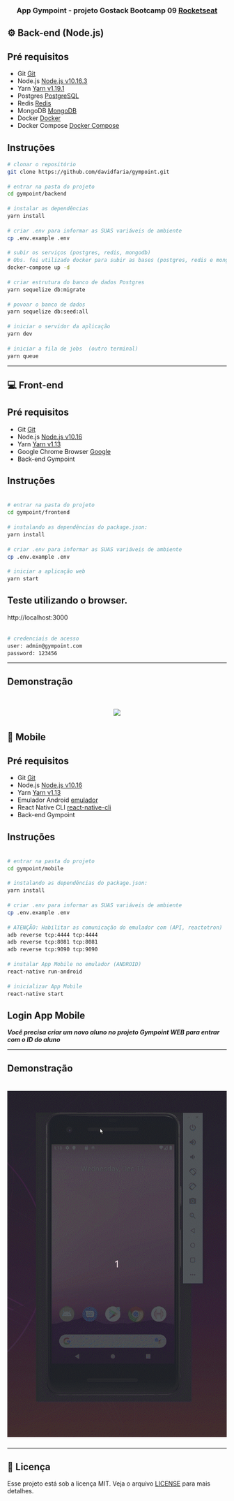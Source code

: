 <h3 align="center">
App Gympoint - projeto Gostack Bootcamp 09 <a href="https://rocketseat.com.br" target="__blank">Rocketseat</a>
</h3>

## :gear: Back-end (Node.js)

## Pré requisitos

- Git [Git](https://git-scm.com)
- Node.js [Node.js v10.16.3](https://nodejs.org/)
- Yarn [Yarn v1.19.1](https://yarnpkg.com/)
- Postgres [PostgreSQL](https://www.postgresql.org/)
- Redis [Redis](https://redis.io/)
- MongoDB [MongoDB](https://www.mongodb.com/)
- Docker [Docker](https://www.docker.com/)
- Docker Compose [Docker Compose](https://docs.docker.com/compose/)

## Instruções

```bash
# clonar o repositório
git clone https://github.com/davidfaria/gympoint.git

# entrar na pasta do projeto
cd gympoint/backend

# instalar as dependências
yarn install

# criar .env para informar as SUAS variáveis de ambiente
cp .env.example .env

# subir os serviços (postgres, redis, mongodb)
# Obs. foi utilizado docker para subir as bases (postgres, redis e mongodb)
docker-compose up -d

# criar estrutura do banco de dados Postgres
yarn sequelize db:migrate

# povoar o banco de dados
yarn sequelize db:seed:all

# iniciar o servidor da aplicação
yarn dev

# iniciar a fila de jobs  (outro terminal)
yarn queue

```

---

## :computer: Front-end

## Pré requisitos

- Git [Git](https://git-scm.com)
- Node.js [Node.js v10.16](https://nodejs.org/)
- Yarn [Yarn v1.13](https://yarnpkg.com/)
- Google Chrome Browser [Google](https://www.google.pt/intl/pt-PT/chrome/?brand=CHBD&gclid=CjwKCAiAxMLvBRBNEiwAKhr-nMvKg5nZhwHd__xLE-Mume31jYijN5WLG991vsf4owDGK4VNHWtrEhoCNRgQAvD_BwE&gclsrc=aw.ds)
- Back-end Gympoint

## Instruções

```bash

# entrar na pasta do projeto
cd gympoint/frontend

# instalando as dependências do package.json:
yarn install

# criar .env para informar as SUAS variáveis de ambiente
cp .env.example .env

# iniciar a aplicação web
yarn start
```

## Teste utilizando o browser.

http://localhost:3000

```bash

# credenciais de acesso
user: admin@gympoint.com
password: 123456
```

---

## Demonstração

<h1 align="center">
<img src="https://raw.githubusercontent.com/davidfaria/gympoint-frontend/master/.github/web.gif">
</h1>

## :iphone: Mobile

## Pré requisitos

- Git [Git](https://git-scm.com)
- Node.js [Node.js v10.16](https://nodejs.org/)
- Yarn [Yarn v1.13](https://yarnpkg.com/)
- Emulador Android [emulador](https://developer.android.com/)
- React Native CLI [react-native-cli](https://github.com/react-native-community/cli)
- Back-end Gympoint

## Instruções

```bash

# entrar na pasta do projeto
cd gympoint/mobile

# instalando as dependências do package.json:
yarn install

# criar .env para informar as SUAS variáveis de ambiente
cp .env.example .env

# ATENÇÃO: Habilitar as comunicação do emulador com (API, reactotron)
adb reverse tcp:4444 tcp:4444
adb reverse tcp:8081 tcp:8081
adb reverse tcp:9090 tcp:9090

# instalar App Mobile no emulador (ANDROID)
react-native run-android

# inicializar App Mobile
react-native start
```

## Login App Mobile

**_Você precisa criar um novo aluno no projeto Gympoint WEB para entrar com o ID do aluno_**

---

## Demonstração

<h1 align="center">
<img src="https://raw.githubusercontent.com/davidfaria/gympoint-mobile/master/.github/mobile.gif">
</h1>

---

## :memo: Licença

Esse projeto está sob a licença MIT. Veja o arquivo [LICENSE](LICENSE) para mais detalhes.

